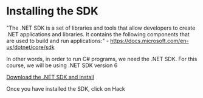 # Installing the SDK
"The .NET SDK is a set of libraries and tools that allow developers to create .NET applications and libraries. It contains the following components that are used to build and run applications:" - https://docs.microsoft.com/en-us/dotnet/core/sdk

In other words, in order to run C# programs, we need the .NET SDK. For this course, we will
be using .NET SDK version 6

[Download the .NET SDK and install](https://dotnet.microsoft.com/en-us/download)


Once you have installed the SDK, click on Hack